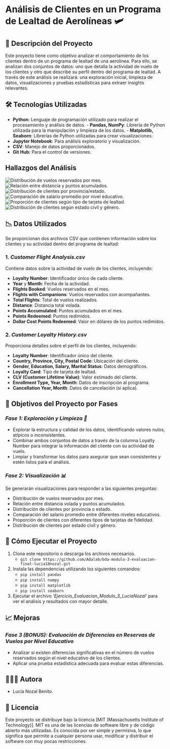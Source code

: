 # Análisis de Clientes en un Programa de Lealtad de Aerolíneas 🛩

## 📖 Descripción del Proyecto
Este proyecto tiene como objetivo analizar el comportamiento de los clientes dentro de un programa de lealtad de una aerolínea. Para ello, se analizan dos conjuntos de datos: uno que detalla la actividad de vuelo de los clientes y otro que describe su perfil dentro del programa de lealtad. A través de este análisis se realizará: una exploración inicial, limpieza de datos, visualizaciones y pruebas estadísticas para extraer insights relevantes.


## 🛠️ Tecnologías Utilizadas
- **Python**: Lenguaje de programación utilizado para realizar el procesamiento y análisis de datos.
      - **Pandas, NumPy**: Librería de Python utilizada para la manipulación y limpieza de los datos.
      - **Matplotlib, Seaborn**: Librerías de Python utilizadas para crear visualizaciones.
- **Jupyter Notebook**: Para análisis exploratorio y visualización.
- **CSV**: Manejo de datos proporcionados.
- **Git Hub:** Para el control de versiones.


## Hallazgos del Análisis
![Distribución de vuelos reservados por mes.](Images/Pregunta%201.jpg)
![Relación entre distancia y puntos acumulados.](Images/Pregunta%202.jpg)
![Distribución de clientes por provincia/estado.](Images/Pregunta%203.jpg)
![Comparación de salario promedio por nivel educativo.](Images/Pregunta%204.jpg)
![Proporción de clientes según tipo de tarjeta de lealtad.](Images/Pregunta%205.jpg)
![Distribución de clientes según estado civil y género.](Images/Pregunta%206.jpg)


## 📉 Datos Utilizados
Se proporcionan dos archivos CSV que contienen información sobre los clientes y su actividad dentro del programa de lealtad:

### 1. *Customer Flight Analysis.csv*
Contiene datos sobre la actividad de vuelo de los clientes, incluyendo:
- **Loyalty Number**: Identificador único de cada cliente.
- **Year** y **Month**: Fecha de la actividad.
- **Flights Booked**: Vuelos reservados en el mes.
- **Flights with Companions**: Vuelos reservados con acompañantes.
- **Total Flights**: Total de vuelos realizados.
- **Distance**: Distancia total volada.
- **Points Accumulated**: Puntos acumulados en el mes.
- **Points Redeemed**: Puntos redimidos.
- **Dollar Cost Points Redeemed**: Valor en dólares de los puntos redimidos.

### 2. *Customer Loyalty History.csv*
Proporciona detalles sobre el perfil de los clientes, incluyendo:
- **Loyalty Number**: Identificador único del cliente.
- **Country, Province, City, Postal Code**: Ubicación del cliente.
- **Gender, Education, Salary, Marital Status**: Datos demográficos.
- **Loyalty Card**: Tipo de tarjeta de lealtad.
- **CLV (Customer Lifetime Value)**: Valor estimado del cliente.
- **Enrollment Type, Year, Month**: Datos de inscripción al programa.
- **Cancellation Year, Month**: Datos de cancelación (si aplica).


## 🎯 Objetivos del Proyecto por Fases

### *Fase 1: Exploración y Limpieza 🧐*
- Explorar la estructura y calidad de los datos, identificando valores nulos, atípicos o inconsistentes.
- Combinar ambos conjuntos de datos a través de la columna Loyalty Number para integrar la información del cliente con su actividad de vuelo.
- Limpiar y transformar los datos para asegurar que sean consistentes y estén listos para el análisis.

### *Fase 2: Visualización 📊*
Se generarán visualizaciones para responder a las siguientes preguntas:
- Distribución de vuelos reservados por mes.
- Relación entre distancia volada y puntos acumulados.
- Distribución de clientes por provincia o estado.
- Comparación del salario promedio entre diferentes niveles educativos.
- Proporción de clientes con diferentes tipos de tarjetas de fidelidad.
- Distribución de clientes por estado civil y género.


## 🚀 Cómo Ejecutar el Proyecto
1. Clona este repositorio o descarga los archivos necesarios.
   - `git clone https://github.com/Adalab/bda-modulo-3-evaluacion-final-lucia18nozal.git`
2. Instala las dependencias utilizando los siguientes comandos:
   - `pip install pandas`
   - `pip install numpy`
   - `pip install matplotlib`
   - `pip install seaborn`
3. Ejecutar el archivo *'Ejercicio_Evaluacion_Modulo_3_LuciaNozal'* para ver el análisis y resultados con mayor detalle.


## 📈 Mejoras 
### *Fase 3 (BONUS): Evaluación de Diferencias en Reservas de Vuelos por Nivel Educativo*
- Analizar si existen diferencias significativas en el número de vuelos reservados según el nivel educativo de los clientes.
- Aplicar una prueba estadística adecuada para evaluar estas diferencias.


## 👩🏻‍💻 Autora
- Lucía Nozal Benito.


## 🪪 Licencia
Este proyecto se distribuye bajo la licencia [MIT (Massachusetts Institute of Technology)].
MIT es una de las licencias de software libre y de código abierto más utilizadas. Es conocida por ser simple y permisiva, lo que significa que permite a cualquier persona usar, modificar y distribuir el software con muy pocas restricciones.